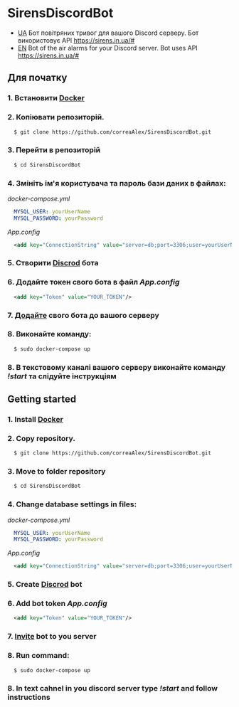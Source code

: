 # SirensDiscordBot
* [UA](https://github.com/correaAlex/SirensDiscordBot#%D0%B4%D0%BB%D1%8F-%D0%BF%D0%BE%D1%87%D0%B0%D1%82%D0%BA%D1%83) Бот повітряних тривог для вашого Discord серверу. Бот використовує API https://sirens.in.ua/#
* [EN](https://github.com/correaAlex/SirensDiscordBot#getting-started) Bot of the air alarms for your Discord server. Bot uses API https://sirens.in.ua/#
## Для початку
### 1. Встановити [Docker](https://docs.docker.com/engine/install/ubuntu/)
### 2. Копіювати репозиторій.
```sh
  $ git clone https://github.com/correaAlex/SirensDiscordBot.git
```
### 3. Перейти в репозиторій 
``` sh 
  $ cd SirensDiscordBot
```
### 4. Змініть ім'я користувача та пароль бази даних в файлах:
*docker-compose.yml*
```yml
  MYSQL_USER: yourUserName
  MYSQL_PASSWORD: yourPassword
```
*App.config*
```xml
  <add key="ConnectionString" value="server=db;port=3306;user=yourUserName;password=yourPassword;database=sirens_bot"/>
```
### 5. Створити [Discrod](https://discordpy.readthedocs.io/en/stable/discord.html) бота
### 6. Додайте токен свого бота в файл *App.config*
```xml
  <add key="Token" value="YOUR_TOKEN"/>
```
### 7. [Додайте](https://discordjs.guide/preparations/adding-your-bot-to-servers.html#bot-invite-links) свого бота до вашого серверу
### 8. Виконайте команду:
```sh
  $ sudo docker-compose up
```
### 8. В текстовому каналі вашого серверу виконайте команду *!start* та слідуйте інструкціям

## Getting started
### 1. Install [Docker](https://docs.docker.com/engine/install/ubuntu/)
### 2. Copy repository.
```sh
  $ git clone https://github.com/correaAlex/SirensDiscordBot.git
```
### 3. Move to folder repository 
``` sh 
  $ cd SirensDiscordBot
```
### 4. Change database settings in files:
*docker-compose.yml*
```yml
  MYSQL_USER: yourUserName
  MYSQL_PASSWORD: yourPassword
```
*App.config*
```xml
  <add key="ConnectionString" value="server=db;port=3306;user=yourUserName;password=yourPassword;database=sirens_bot"/>
```
### 5. Create [Discrod](https://discordpy.readthedocs.io/en/stable/discord.html) bot
### 6. Add bot token *App.config*
```xml
  <add key="Token" value="YOUR_TOKEN"/>
```
### 7. [Invite](https://discordjs.guide/preparations/adding-your-bot-to-servers.html#bot-invite-links) bot to you server
### 8. Run command:
```sh
  $ sudo docker-compose up
```
### 8. In text cahnel in you discord server type *!start* and follow instructions
